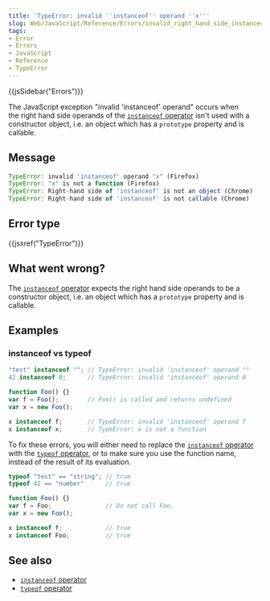 ```yaml
---
title: 'TypeError: invalid ''instanceof'' operand ''x'''
slug: Web/JavaScript/Reference/Errors/invalid_right_hand_side_instanceof_operand
tags:
- Error
- Errors
- JavaScript
- Reference
- TypeError
---
```

{{jsSidebar("Errors")}}

The JavaScript exception "invalid 'instanceof' operand" occurs when the right
hand side operands of the
[`instanceof` operator](/en-US/docs/Web/JavaScript/Reference/Operators/instanceof)
isn't used with a constructor object, i.e. an object which has a `prototype`
property and is callable.

## Message

```js
TypeError: invalid 'instanceof' operand "x" (Firefox)
TypeError: "x" is not a function (Firefox)
TypeError: Right-hand side of 'instanceof' is not an object (Chrome)
TypeError: Right-hand side of 'instanceof' is not callable (Chrome)
```

## Error type

{{jsxref("TypeError")}}

## What went wrong?

The
[`instanceof` operator](/en-US/docs/Web/JavaScript/Reference/Operators/instanceof)
expects the right hand side operands to be a constructor object, i.e. an object
which has a `prototype` property and is callable.

## Examples

### instanceof vs typeof

```js example-bad
"test" instanceof ""; // TypeError: invalid 'instanceof' operand ""
42 instanceof 0;      // TypeError: invalid 'instanceof' operand 0

function Foo() {}
var f = Foo();        // Foo() is called and returns undefined
var x = new Foo();

x instanceof f;       // TypeError: invalid 'instanceof' operand f
x instanceof x;       // TypeError: x is not a function
```

To fix these errors, you will either need to replace the
[`instanceof` operator](/en-US/docs/Web/JavaScript/Reference/Operators/instanceof)
with the
[`typeof` operator](/en-US/docs/Web/JavaScript/Reference/Operators/typeof), or
to make sure you use the function name, instead of the result of its evaluation.

```js example-good
typeof "test" == "string"; // true
typeof 42 == "number"      // true

function Foo() {}
var f = Foo;               // Do not call Foo.
var x = new Foo();

x instanceof f;            // true
x instanceof Foo;          // true
```

## See also

*   [`instanceof` operator](/en-US/docs/Web/JavaScript/Reference/Operators/instanceof)
*   [`typeof` operator](/en-US/docs/Web/JavaScript/Reference/Operators/typeof)
